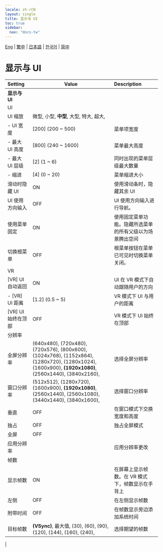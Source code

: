 ```yaml
---
locale: zh-rCN
layout: single
title: 显示与 UI
toc: true
sidebar:
  nav: "docs-tw"
---
```

[Eng](/dancexr/menu/2025.4/system/screen) | [繁中](/tw/dancexr/menu/2025.4/system/screen) | [日本語](/jp/dancexr/menu/2025.4/system/screen) | [한국어](/kr/dancexr/menu/2025.4/system/screen) | [简中](/zh/dancexr/menu/2025.4/system/screen)

# 显示与 UI



| Setting | Value | Description |
| :--- | --- | :--- |
|**显示与 UI** | | 
| UI || 
| UI 缩放 | 微型, 小型, **中型**, 大型, 特大, 超大,  |  |
|- UI 宽度 | [200] (200 ~ 500) | 菜单项宽度
|- 最大 UI 高度 | [800] (240 ~ 1600) | 菜单最大高度
|- 最大 UI 层级 | [2] (1 ~ 6) | 同时出现的菜单层级最大数量
|- 缩进 | [4] (0 ~ 20) | 菜单缩进大小
| 滑动时隐藏 UI | ON | 使用滑动条时，隐藏其余 UI
| UI 使用方向输入 | OFF | UI 使用方向输入进行导航。
| 使用菜单固定 | ON | 使用固定菜单功能。隐藏所选菜单的所有父级以为场景腾出空间
| 切换根菜单 | OFF | 根菜单按钮在菜单已可见时切换菜单关闭。
| VR || 
| [VR] UI 自动返回 | ON | UI 在 VR 模式下自动跟随用户的方向
|- [VR] UI 距离 | [1.2] (0.5 ~ 5) | VR 模式下 UI 与用户的距离
| [VR] UI 始终在顶部 | OFF | VR 模式下 UI 始终在顶部
| 分辨率 || 
| 全屏分辨率 | (640x480), (720x480), (720x576), (800x600), (1024x768), (1152x864), (1280x720), (1280x1024), (1600x900), **(1920x1080)**, (2560x1440), (3840x2160),  | 选择全屏分辨率 |
| 窗口分辨率 | (512x512), (1280x720), (1600x900), **(1920x1080)**, (2560x1440), (2560x1080), (3440x1440), (3840x1600),  | 选择窗口分辨率 |
| 垂直 | OFF | 在窗口模式下交换宽度和高度
| 独占 | OFF | 独占全屏模式
| 全屏 | OFF | 
| 应用分辨率 || 应用分辨率更改
| 帧数 || 
| 显示帧数 | ON | 在屏幕上显示帧数。在 VR 模式下，帧数显示在手背上
| 左侧 | OFF | 在左侧显示帧数
| 附带时间 | OFF | 在帧数显示旁边添加系统时间
| 目标帧数 | **(VSync)**, 最大值, (30), (60), (90), (120), (144), (160), (240),  | 选择期望的帧数 |
|
